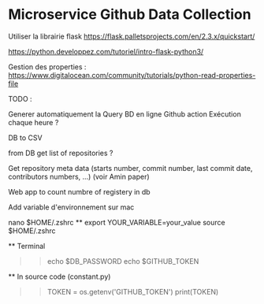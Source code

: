 # Microservice Github Data Collection
Utiliser la librairie flask https://flask.palletsprojects.com/en/2.3.x/quickstart/

https://python.developpez.com/tutoriel/intro-flask-python3/

Gestion des properties : https://www.digitalocean.com/community/tutorials/python-read-properties-file


TODO :

Generer automatiquement la Query
BD en ligne
Github action
   Exécution chaque heure ?

DB to CSV

from DB get list of repositories ?

Get repository meta data (starts number, commit number, last commit date, contributors numbers, ...) (voir Amin paper)


Web app to count numbre of registery in db



Add variable d'environnement sur mac

nano $HOME/.zshrc
** export YOUR_VARIABLE=your_value
source $HOME/.zshrc


** Terminal 
>>echo $DB_PASSWORD
echo $GITHUB_TOKEN


** In source code (constant.py)
>> TOKEN = os.getenv('GITHUB_TOKEN')
print(TOKEN)
